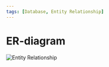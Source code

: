 ```yaml
---
tags: [Database, Entity Relationship]
---
```


# ER-diagram

![Entity Relationship](https://i.imgur.com/FW6rKY6.png "Er-Diagram")